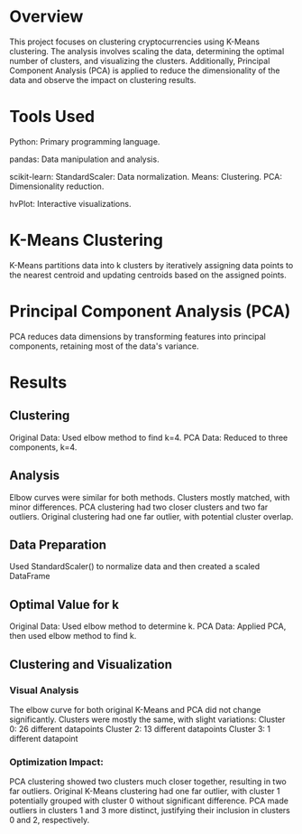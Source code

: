 # Overview #
This project focuses on clustering cryptocurrencies using K-Means clustering. The analysis involves scaling the data, determining the optimal number of clusters, and visualizing the clusters. Additionally, Principal Component Analysis (PCA) is applied to reduce the dimensionality of the data and observe the impact on clustering results.

# Tools Used #
Python: Primary programming language.


pandas: Data manipulation and analysis.


scikit-learn:
    StandardScaler: Data normalization.
    Means: Clustering.
    PCA: Dimensionality reduction.


hvPlot: Interactive visualizations.



# K-Means Clustering #
K-Means partitions data into k clusters by iteratively assigning data points to the nearest centroid and updating centroids based on the assigned points.

# Principal Component Analysis (PCA) #
PCA reduces data dimensions by transforming features into principal components, retaining most of the data's variance.

# Results #

## Clustering ##
Original Data: Used elbow method to find k=4.
PCA Data: Reduced to three components, k=4.

## Analysis ##
Elbow curves were similar for both methods.
Clusters mostly matched, with minor differences.
PCA clustering had two closer clusters and two far outliers. Original clustering had one far outlier, with potential cluster overlap.

## Data Preparation ##
Used StandardScaler() to normalize data and then created a scaled DataFrame 

## Optimal Value for k ##
Original Data: Used elbow method to determine k.
PCA Data: Applied PCA, then used elbow method to find k.

## Clustering and Visualization ##
### Visual Analysis ###
The elbow curve for both original K-Means and PCA did not change significantly.
Clusters were mostly the same, with slight variations:
Cluster 0: 26 different datapoints
Cluster 2: 13 different datapoints
Cluster 3: 1 different datapoint

### Optimization Impact: ###
PCA clustering showed two clusters much closer together, resulting in two far outliers.
Original K-Means clustering had one far outlier, with cluster 1 potentially grouped with cluster 0 without significant difference.
PCA made outliers in clusters 1 and 3 more distinct, justifying their inclusion in clusters 0 and 2, respectively.